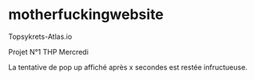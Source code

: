 # motherfuckingwebsite

Topsykrets-Atlas.io

Projet N°1 THP Mercredi


La tentative de pop up affiché après x secondes est restée infructueuse.

